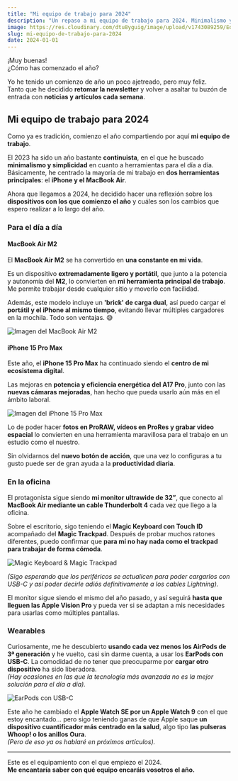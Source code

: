 ```yaml
---
title: "Mi equipo de trabajo para 2024"
description: "Un repaso a mi equipo de trabajo para 2024. Minimalismo y eficiencia en el día a día."
image: https://res.cloudinary.com/dtu8yguig/image/upload/v1743089259/EquipoTrabajo2024_sh6vex.webp
slug: mi-equipo-de-trabajo-para-2024
date: 2024-01-01
---
```


¡Muy buenas!  
¿Cómo has comenzado el año?

Yo he tenido un comienzo de año un poco ajetreado, pero muy feliz.  
Tanto que he decidido **retomar la newsletter** y volver a asaltar tu buzón de entrada con **noticias y artículos cada semana**.

## Mi equipo de trabajo para 2024  

Como ya es tradición, comienzo el año compartiendo por aquí **mi equipo de trabajo**.  

El 2023 ha sido un año bastante **continuista**, en el que he buscado **minimalismo y simplicidad** en cuanto a herramientas para el día a día. Básicamente, he centrado la mayoría de mi trabajo en **dos herramientas principales**: el **iPhone y el MacBook Air**.  

Ahora que llegamos a 2024, he decidido hacer una reflexión sobre los **dispositivos con los que comienzo el año** y cuáles son los cambios que espero realizar a lo largo del año.

### Para el día a día  

#### **MacBook Air M2**  
El **MacBook Air M2** se ha convertido en **una constante en mi vida**.  

Es un dispositivo **extremadamente ligero y portátil**, que junto a la potencia y autonomía del **M2**, lo convierten en **mi herramienta principal de trabajo**. Me permite trabajar desde cualquier sitio y moverlo con facilidad.  

Además, este modelo incluye un **'brick' de carga dual**, así puedo cargar el **portátil y el iPhone al mismo tiempo**, evitando llevar múltiples cargadores en la mochila. Todo son ventajas. 😅  

![Imagen del MacBook Air M2](https://substackcdn.com/image/fetch/w_1456,c_limit,f_webp,q_auto:good,fl_progressive:steep/https%3A%2F%2Fsubstack-post-media.s3.amazonaws.com%2Fpublic%2Fimages%2F67ba8438-fa7c-4de7-9f5c-a9faf5626d0e_1562x1000.webp)

#### **iPhone 15 Pro Max**  
Este año, el **iPhone 15 Pro Max** ha continuado siendo el **centro de mi ecosistema digital**.  

Las mejoras en **potencia y eficiencia energética del A17 Pro**, junto con las **nuevas cámaras mejoradas**, han hecho que pueda usarlo aún más en el ámbito laboral.  

![Imagen del iPhone 15 Pro Max ](https://substackcdn.com/image/fetch/w_1456,c_limit,f_webp,q_auto:good,fl_progressive:steep/https%3A%2F%2Fsubstack-post-media.s3.amazonaws.com%2Fpublic%2Fimages%2F7f4662e5-f2eb-45ee-a66c-6b5613c952ea_1600x900.webp)

Lo de poder hacer **fotos en ProRAW, vídeos en ProRes y grabar video espacial** lo convierten en una herramienta maravillosa para el trabajo en un estudio como el nuestro.  

Sin olvidarnos del **nuevo botón de acción**, que una vez lo configuras a tu gusto puede ser de gran ayuda a la **productividad diaria**.

### En la oficina  

El protagonista sigue siendo **mi monitor ultrawide de 32”**, que conecto al **MacBook Air mediante un cable Thunderbolt 4** cada vez que llego a la oficina.  

Sobre el escritorio, sigo teniendo el **Magic Keyboard con Touch ID** acompañado del **Magic Trackpad**. Después de probar muchos ratones diferentes, puedo confirmar que **para mí no hay nada como el trackpad para trabajar de forma cómoda**.  

![Magic Keyboard & Magic Trackpad](https://substackcdn.com/image/fetch/w_1456,c_limit,f_webp,q_auto:good,fl_progressive:steep/https%3A%2F%2Fsubstack-post-media.s3.amazonaws.com%2Fpublic%2Fimages%2F7fbd71b9-fa73-4422-abd9-97cdcfc92aed_800x450.png)

_(Sigo esperando que los periféricos se actualicen para poder cargarlos con USB-C y así poder decirle adiós definitivamente a los cables Lightning)._  

El monitor sigue siendo el mismo del año pasado, y así seguirá **hasta que lleguen las Apple Vision Pro** y pueda ver si se adaptan a mis necesidades para usarlas como múltiples pantallas.

### Wearables  

Curiosamente, me he descubierto **usando cada vez menos los AirPods de 3ª generación** y he vuelto, casi sin darme cuenta, a usar los **EarPods con USB-C**. La comodidad de no tener que preocuparme por **cargar otro dispositivo** ha sido liberadora.  
_(Hay ocasiones en las que la tecnología más avanzada no es la mejor solución para el día a día)._  

![EarPods con USB-C](https://substackcdn.com/image/fetch/w_1456,c_limit,f_webp,q_auto:good,fl_progressive:steep/https%3A%2F%2Fsubstack-post-media.s3.amazonaws.com%2Fpublic%2Fimages%2Fe9739129-ae15-476c-9fcf-0dfc37adab9d_572x572.webp)

Este año he cambiado el **Apple Watch SE por un Apple Watch 9** con el que estoy encantado… pero sigo teniendo ganas de que Apple saque **un dispositivo cuantificador más centrado en la salud**, algo tipo **las pulseras Whoop! o los anillos Oura**.  
_(Pero de eso ya os hablaré en próximos artículos)._  

---

Este es el equipamiento con el que empiezo el 2024.  
**Me encantaría saber con qué equipo encaráis vosotros el año.**